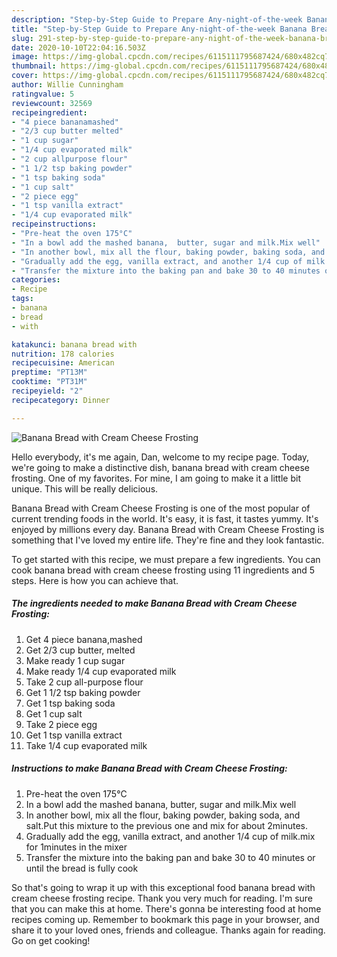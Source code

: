 ```yaml
---
description: "Step-by-Step Guide to Prepare Any-night-of-the-week Banana Bread with Cream Cheese Frosting"
title: "Step-by-Step Guide to Prepare Any-night-of-the-week Banana Bread with Cream Cheese Frosting"
slug: 291-step-by-step-guide-to-prepare-any-night-of-the-week-banana-bread-with-cream-cheese-frosting
date: 2020-10-10T22:04:16.503Z
image: https://img-global.cpcdn.com/recipes/6115111795687424/680x482cq70/banana-bread-with-cream-cheese-frosting-recipe-main-photo.jpg
thumbnail: https://img-global.cpcdn.com/recipes/6115111795687424/680x482cq70/banana-bread-with-cream-cheese-frosting-recipe-main-photo.jpg
cover: https://img-global.cpcdn.com/recipes/6115111795687424/680x482cq70/banana-bread-with-cream-cheese-frosting-recipe-main-photo.jpg
author: Willie Cunningham
ratingvalue: 5
reviewcount: 32569
recipeingredient:
- "4 piece bananamashed"
- "2/3 cup butter melted"
- "1 cup sugar"
- "1/4 cup evaporated milk"
- "2 cup allpurpose flour"
- "1 1/2 tsp baking powder"
- "1 tsp baking soda"
- "1 cup salt"
- "2 piece egg"
- "1 tsp vanilla extract"
- "1/4 cup evaporated milk"
recipeinstructions:
- "Pre-heat the oven 175°C"
- "In a bowl add the mashed banana,  butter, sugar and milk.Mix well"
- "In another bowl, mix all the flour, baking powder, baking soda, and salt.Put this mixture to the previous one and mix for about 2minutes."
- "Gradually add the egg, vanilla extract, and another 1/4 cup of milk.mix for 1minutes in the mixer"
- "Transfer the mixture into the baking pan and bake 30 to 40 minutes or until the bread is fully cook"
categories:
- Recipe
tags:
- banana
- bread
- with

katakunci: banana bread with 
nutrition: 178 calories
recipecuisine: American
preptime: "PT13M"
cooktime: "PT31M"
recipeyield: "2"
recipecategory: Dinner

---
```



![Banana Bread with Cream Cheese Frosting](https://img-global.cpcdn.com/recipes/6115111795687424/680x482cq70/banana-bread-with-cream-cheese-frosting-recipe-main-photo.jpg)

Hello everybody, it's me again, Dan, welcome to my recipe page. Today, we're going to make a distinctive dish, banana bread with cream cheese frosting. One of my favorites. For mine, I am going to make it a little bit unique. This will be really delicious.

Banana Bread with Cream Cheese Frosting is one of the most popular of current trending foods in the world. It's easy, it is fast, it tastes yummy. It's enjoyed by millions every day. Banana Bread with Cream Cheese Frosting is something that I've loved my entire life. They're fine and they look fantastic.




To get started with this recipe, we must prepare a few ingredients. You can cook banana bread with cream cheese frosting using 11 ingredients and 5 steps. Here is how you can achieve that.

<!--inarticleads1-->

##### The ingredients needed to make Banana Bread with Cream Cheese Frosting:

1. Get 4 piece banana,mashed
1. Get 2/3 cup butter, melted
1. Make ready 1 cup sugar
1. Make ready 1/4 cup evaporated milk
1. Take 2 cup all-purpose flour
1. Get 1 1/2 tsp baking powder
1. Get 1 tsp baking soda
1. Get 1 cup salt
1. Take 2 piece egg
1. Get 1 tsp vanilla extract
1. Take 1/4 cup evaporated milk




<!--inarticleads2-->

##### Instructions to make Banana Bread with Cream Cheese Frosting:

1. Pre-heat the oven 175°C
1. In a bowl add the mashed banana,  butter, sugar and milk.Mix well
1. In another bowl, mix all the flour, baking powder, baking soda, and salt.Put this mixture to the previous one and mix for about 2minutes.
1. Gradually add the egg, vanilla extract, and another 1/4 cup of milk.mix for 1minutes in the mixer
1. Transfer the mixture into the baking pan and bake 30 to 40 minutes or until the bread is fully cook




So that's going to wrap it up with this exceptional food banana bread with cream cheese frosting recipe. Thank you very much for reading. I'm sure that you can make this at home. There's gonna be interesting food at home recipes coming up. Remember to bookmark this page in your browser, and share it to your loved ones, friends and colleague. Thanks again for reading. Go on get cooking!
